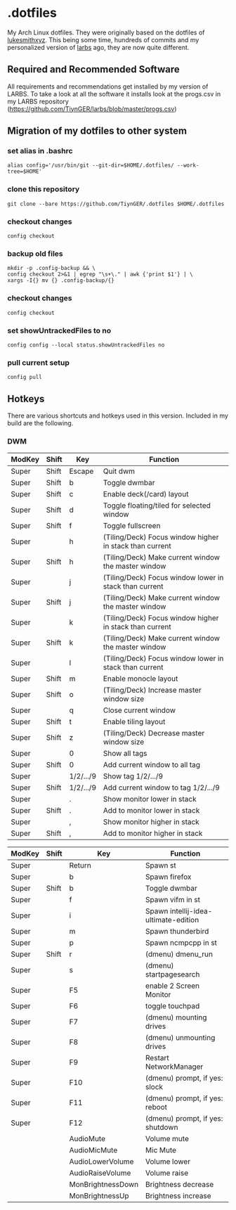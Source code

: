 # .dotfiles

My Arch Linux dotfiles.
They were originally based on the dotfiles of [lukesmithxyz](https://github.com/lukesmithxyz/voidrice).
This being some time, hundreds of commits and my personalized version of [larbs](https://github.com/TiynGER/larbs) ago, they are now quite different.

## Required and Recommended Software

All requirements and recommendations get installed by my version of LARBS.
To take a look at all the software it installs look at the progs.csv in my LARBS repository (https://github.com/TiynGER/larbs/blob/master/progs.csv)

## Migration of my dotfiles to other system

### set alias in .bashrc

`alias config='/usr/bin/git --git-dir=$HOME/.dotfiles/ --work-tree=$HOME'`

### clone this repository

`git clone --bare https://github.com/TiynGER/.dotfiles $HOME/.dotfiles`

### checkout changes

`config checkout`

### backup old files

```
mkdir -p .config-backup && \
config checkout 2>&1 | egrep "\s+\." | awk {'print $1'} | \
xargs -I{} mv {} .config-backup/{}
```

### checkout changes

`config checkout`

### set showUntrackedFiles to no

`config config --local status.showUntrackedFiles no`

### pull current setup

`config pull`

## Hotkeys

There are various shortcuts and hotkeys used in this version. Included in my build are the following.

### DWM

| ModKey | Shift | Key               | Function                                                  |
| ------ | ----- | ----------------- | --------------------------------------------------------- |
| Super  | Shift | Escape            | Quit dwm                                                  |
| Super  | Shift | b                 | Toggle dwmbar                                             |
| Super  | Shift | c                 | Enable deck(/card) layout                                 |
| Super  | Shift | d                 | Toggle floating/tiled for selected window                 |
| Super  | Shift | f                 | Toggle fullscreen                                         |
| Super  |       | h                 | (Tiling/Deck) Focus window higher in stack than current   |
| Super  | Shift | h                 | (Tiling/Deck) Make current window the master window       |
| Super  |       | j                 | (Tiling/Deck) Focus window lower in stack than current    |
| Super  | Shift | j                 | (Tiling/Deck) Make current window the master window       |
| Super  |       | k                 | (Tiling/Deck) Focus window higher in stack than current   |
| Super  | Shift | k                 | (Tiling/Deck) Make current window the master window       |
| Super  |       | l                 | (Tiling/Deck) Focus window lower in stack than current    |
| Super  | Shift | m                 | Enable monocle layout	                                 |
| Super  | Shift | o                 | (Tiling/Deck) Increase master window size                 |
| Super  |       | q                 | Close current window                                      |
| Super  | Shift | t                 | Enable tiling layout                                      |
| Super  | Shift | z                 | (Tiling/Deck) Decrease master window size                 |
| Super  |       | 0                 | Show all tags                                             |
| Super  | Shift | 0                 | Add current window to all tag                             |
| Super  | 		 | 1/2/.../9		 | Show tag 1/2/.../9                                        |
| Super  | Shift | 1/2/.../9		 | Add current window to tag 1/2/.../9                       |
| Super  | 		 | .				 | Show monitor lower in stack                               |
| Super  | Shift | .				 | Add to monitor lower in stack                             |
| Super  |		 | ,				 | Show monitor higher in stack                              |
| Super  | Shift | ,				 | Add to monitor higher in stack                            |

| ModKey | Shift | Key               | Function                                                  |
| ------ | ----- | ----------------- | --------------------------------------------------------- |
| Super  |       | Return            | Spawn st                                                  |
| Super  |       | b                 | Spawn firefox                                             |
| Super  | Shift | b                 | Toggle dwmbar                                             |
| Super  |       | f                 | Spawn vifm in st                                          |
| Super  |       | i                 | Spawn intellij-idea-ultimate-edition                      |
| Super  |       | m                 | Spawn thunderbird                                         |
| Super  |       | p                 | Spawn ncmpcpp in st                                       |
| Super  | Shift | r                 | (dmenu) dmenu\_run                                         |
| Super  |       | s                 | (dmenu) startpagesearch                                   |
| Super  |       | F5                | enable 2 Screen Monitor                                   |
| Super  |       | F6                | toggle touchpad                                           |
| Super  |       | F7                | (dmenu) mounting drives                                   |
| Super  |       | F8                | (dmenu) unmounting drives                                 |
| Super  |       | F9                | Restart NetworkManager                                    |
| Super  |       | F10               | (dmenu) prompt, if yes: slock                             |
| Super  |       | F11               | (dmenu) prompt, if yes: reboot                            |
| Super  |       | F12               | (dmenu) prompt, if yes: shutdown                          |
|        |       | AudioMute         | Volume mute                                               |
|        |       | AudioMicMute      | Mic Mute                                                  |
|        |       | AudioLowerVolume  | Volume lower                                              |
|        |       | AudioRaiseVolume  | Volume raise                                              |
|        |       | MonBrightnessDown | Brightness decrease                                       |
|        |       | MonBrightnessUp   | Brightness increase                                       |
